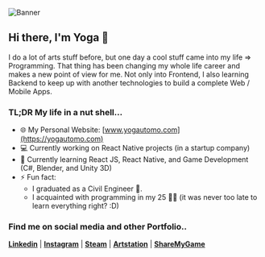 ![Banner](https://i.ibb.co/Nr8yYjM/github-Banner2-01.png)

## Hi there, I'm Yoga 👋
I do a lot of arts stuff before, but one day a cool stuff came into my life => Programming. That thing has been changing my whole life career and makes a new point of view for me. Not only into Frontend, I also learning Backend to keep up with another technologies to build a complete Web / Mobile Apps.
<br>
### TL;DR My life in a nut shell...
- 🌐 My Personal Website: [www.yogautomo.com](https://yogautomo.com)
- 💻 Currently working on React Native projects (in a startup company)
- 🚀 Currently learning React JS, React Native, and Game Development (C#, Blender, and Unity 3D)
- ⚡ Fun fact:
  - I graduated as a Civil Engineer 👷.
  - I acquainted with programming in my 25 👨‍💻 (it was never too late to learn everything right? :D)
  
### Find me on social media and other Portfolio..

<span><b>[Linkedin](https://www.linkedin.com/in/tyogautomo/)</b> | </span>
<span><b>[Instagram](http://instagram.com/tyogautomo)</b> | </span>
<span><b>[Steam](https://steamcommunity.com/id/tyogautomo/)</b> | </span>
<span><b>[Artstation](https://www.artstation.com/tyogautomo)</b> | </span>
<span><b>[ShareMyGame](https://sharemygame.com/@tyogautomo)</b></span>
<!--
**tyogautomo/tyogautomo** is a ✨ _special_ ✨ repository because its `README.md` (this file) appears on your GitHub profile.

Here are some ideas to get you started:

- 🔭 I’m currently working on ...
- 🌱 I’m currently learning ...
- 👯 I’m looking to collaborate on ...
- 🤔 I’m looking for help with ...
- 💬 Ask me about ...
- 📫 How to reach me: ...
- 😄 Pronouns: ...
- ⚡ Fun fact: ....a
-->

